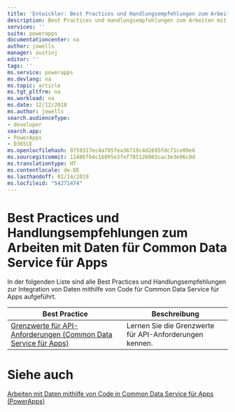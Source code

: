 ```yaml
---
title: 'Entwickler: Best Practices und Handlungsempfehlungen zum Arbeiten mit Daten für Common Data Service für Apps | Microsoft-Dokumentation'
description: Best Practices und Handlungsempfehlungen zum Arbeiten mit Daten für Entwickler von Common Data Service für Apps in PowerApps.
services: ''
suite: powerapps
documentationcenter: na
author: jowells
manager: austinj
editor: ''
tags: ''
ms.service: powerapps
ms.devlang: na
ms.topic: article
ms.tgt_pltfrm: na
ms.workload: na
ms.date: 12/12/2018
ms.author: jowells
search.audienceType:
- developer
search.app:
- PowerApps
- D365CE
ms.openlocfilehash: 9759317ec4a705fea36719c4d2695fdc71ce09e6
ms.sourcegitcommit: 11486fb4c16095e3fef785126003cac3e3e06c0d
ms.translationtype: HT
ms.contentlocale: de-DE
ms.lasthandoff: 01/14/2019
ms.locfileid: "54271474"
---
```

# <a name="best-practices-and-guidance-around-working-with-data-for-the-common-data-service-for-apps"></a>Best Practices und Handlungsempfehlungen zum Arbeiten mit Daten für Common Data Service für Apps

In der folgenden Liste sind alle Best Practices und Handlungsempfehlungen zur Integration von Daten mithilfe von Code für Common Data Service für Apps aufgeführt.

|Best Practice  |Beschreibung  |
|---------|---------|
|[Grenzwerte für API-Anforderungen (Common Data Service für Apps)](../../api-limits.md)     |Lernen Sie die Grenzwerte für API-Anforderungen kennen.         |

# <a name="see-also"></a>Siehe auch
[Arbeiten mit Daten mithilfe von Code in Common Data Service für Apps (PowerApps)](../../work-with-data-cds.md)<br />